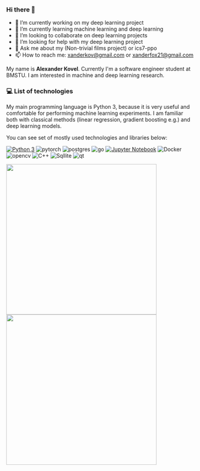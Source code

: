 ### Hi there 👋

- 🔭 I’m currently working on my deep learning project
- 🌱 I’m currently learning machine learning and deep learning
- 👯 I’m looking to collaborate on deep learning projects
- 🤔 I’m looking for help with my deep learning project
- 💬 Ask me about my (Non-trivial films project) or ics7-ppo
- 📫 How to reach me: xanderkov@gmail.com or xanderfox21@gmail.com


My name is **Alexander Kovel**. Currently I'm a software engineer student at BMSTU. I am interested in machine and deep learning research.



### :computer: List of technologies

My main programming language is Python 3, because it is very useful and comfortable for performing machine learning experiments. I am familiar both with classical methods (linear regression, gradient boosting e.g.) and deep learning models. 

You can see set of mostly used technologies and libraries below:


[![Python 3](https://img.shields.io/badge/Python-FFD43B?style=for-the-badge&logo=python&logoColor=blue)]()
![pytorch](https://img.shields.io/badge/PyTorch-EE4C2C?style=for-the-badge&logo=pytorch&logoColor=white)
![postgres](https://img.shields.io/badge/PostgreSQL-316192?style=for-the-badge&logo=postgresql&logoColor=white)
![go](https://img.shields.io/badge/Go-00ADD8?style=for-the-badge&logo=go&logoColor=white)
[![Jupyter Notebook](https://img.shields.io/badge/Jupyter-F37626.svg?&style=for-the-badge&logo=Jupyter&logoColor=white)]()
![Docker](https://img.shields.io/badge/Docker-2CA5E0?style=for-the-badge&logo=docker&logoColor=white)
![opencv](https://img.shields.io/badge/OpenCV-27338e?style=for-the-badge&logo=OpenCV&logoColor=white)
![C++](https://img.shields.io/badge/C%2B%2B-00599C?style=for-the-badge&logo=c%2B%2B&logoColor=white)
![Sqllite](https://img.shields.io/badge/SQLite-07405E?style=for-the-badge&logo=sqlite&logoColor=white)
![qt](https://img.shields.io/badge/Qt-41CD52?style=for-the-badge&logo=qt&logoColor=white)


<center>
      <div>
           <td><img width="400px" align="left" src="https://github-readme-stats.vercel.app/api?username=xanderkov&theme=gruvbox&show_icons=true&hide_border=true&count_private=true&layout=default&langs_count=8" /> </td>
           <td><img width="400px" align="left" src="https://github-readme-stats.vercel.app/api/top-langs/?username=xanderkov&theme=gruvbox&count_private=true&hide=html,Tex,jupyter%20notebook&layout=compact&langs_count=8" /> </td>
      </div>
</center>

